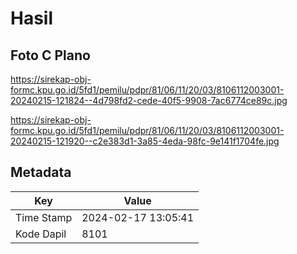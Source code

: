 # Hasil

## Foto C Plano

https://sirekap-obj-formc.kpu.go.id/5fd1/pemilu/pdpr/81/06/11/20/03/8106112003001-20240215-121824--4d798fd2-cede-40f5-9908-7ac6774ce89c.jpg

https://sirekap-obj-formc.kpu.go.id/5fd1/pemilu/pdpr/81/06/11/20/03/8106112003001-20240215-121920--c2e383d1-3a85-4eda-98fc-9e141f1704fe.jpg


## Metadata

| Key        | Value               |
| ---------- | ------------------- |
| Time Stamp | 2024-02-17 13:05:41 |
| Kode Dapil | 8101                |



